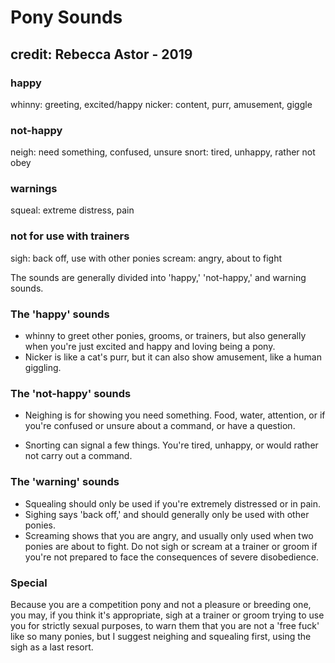 # Pony Sounds

## credit: Rebecca Astor - 2019

### happy

whinny:    greeting, excited/happy
nicker:     content, purr, amusement, giggle

### not-happy

neigh:      need something, confused, unsure
snort:      tired, unhappy, rather not obey

### warnings

squeal:     extreme distress, pain

### not for use with trainers

sigh:       back off, use with other ponies
scream:  angry, about to fight

The sounds are generally divided into 'happy,' 'not-happy,' and warning sounds.

### The 'happy' sounds

* whinny to greet other ponies, grooms, or trainers, but also generally when you're just excited and happy and loving being a pony.
* Nicker is like a cat's purr, but it can also show amusement, like a human giggling.

### The 'not-happy' sounds

* Neighing is for showing you need something. Food, water, attention, or if you're confused or unsure about a command, or have a question.

* Snorting can signal a few things. You're tired, unhappy, or would rather not carry out a command.

### The 'warning' sounds

* Squealing should only be used if you're extremely distressed or in pain.
* Sighing says 'back off,' and should generally only be used with other ponies.
* Screaming shows that you are angry, and usually only used when two ponies are about to fight. Do not sigh or scream at a trainer or groom if you're not prepared to face the consequences of severe disobedience.

### Special

 Because you are a competition pony and not a pleasure or breeding one, you may, if you think it's appropriate, sigh at a trainer or groom trying to use you for strictly sexual purposes, to warn them that you are not a 'free fuck' like so many ponies, but I suggest neighing and squealing first, using the sigh as a last resort.
